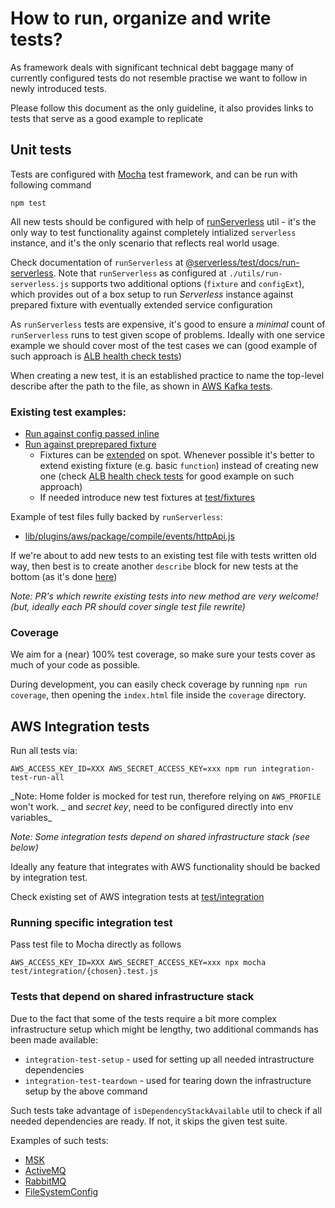 # How to run, organize and write tests?

As framework deals with significant technical debt baggage many of currently configured tests do not
resemble practise we want to follow in newly introduced tests.

Please follow this document as the only guideline, it also provides links to tests that serve as a good example to replicate

## Unit tests

Tests are configured with [Mocha](https://mochajs.org/) test framework, and can be run with following command

```
npm test
```

All new tests should be configured with help of [runServerless](./utils/run-serverless.js) util - it's the only way to test functionality against completely intialized `serverless` instance, and it's the only scenario that reflects real world usage.

Check documentation of `runServerless` at [@serverless/test/docs/run-serverless](https://github.com/serverless/test/blob/main/docs/run-serverless.md#run-serverless). Note that `runServerless` as configured at `./utils/run-serverless.js` supports two additional options (`fixture` and `configExt`), which provides out of a box setup to run _Serverless_ instance against prepared fixture with eventually extended service configuration

As `runServerless` tests are expensive, it's good to ensure a _minimal_ count of `runServerless` runs to test given scope of problems. Ideally with one service example we should cover most of the test cases we can (good example of such approach is [ALB health check tests](https://github.com/serverless/serverless/blob/80e70e7affd54418361c4d54bdef1561af6b8826/lib/plugins/aws/package/compile/events/alb/lib/healthCheck.test.js#L18-L127))

When creating a new test, it is an established practice to name the top-level describe after the path to the file, as shown in [AWS Kafka tests](https://github.com/serverless/serverless/blob/b36cdf2db6ee25f7defe6f2c02dd40e1d5cb65c4/test/unit/lib/plugins/aws/package/compile/events/kafka.test.js#L10).

### Existing test examples:

- [Run against config passed inline](https://github.com/serverless/serverless/blob/73107822945a878abbdebe2309e8e9d87cc2858a/lib/plugins/aws/package/lib/generateCoreTemplate.test.js#L11-L14)
- [Run against preprepared fixture](https://github.com/serverless/serverless/blob/74634c3317a116077a008375e20d6a5b99b1256e/lib/plugins/aws/package/compile/functions/index.test.js#L2605-L2608)
  - Fixtures can be [extended](https://github.com/serverless/serverless/blob/74634c3317a116077a008375e20d6a5b99b1256e/lib/plugins/aws/package/compile/events/httpApi/index.test.js#L95-L99) on spot. Whenever possible it's better to extend existing fixture (e.g. basic `function`) instead of creating new one (check [ALB health check tests](https://github.com/serverless/serverless/blob/80e70e7affd54418361c4d54bdef1561af6b8826/lib/plugins/aws/package/compile/events/alb/lib/healthCheck.test.js) for good example on such approach)
  - If needed introduce new test fixtures at [test/fixtures](./fixtures)

Example of test files fully backed by `runServerless`:

- [lib/plugins/aws/package/compile/events/httpApi.js](https://github.com/serverless/serverless/blob/main/lib/plugins/aws/package/compile/events/httpApi.js)

If we're about to add new tests to an existing test file with tests written old way, then best is to create another `describe` block for new tests at the bottom (as it's done [here](https://github.com/serverless/serverless/blob/main/test/unit/lib/plugins/aws/package/compile/functions.test.js#L1049))

_Note: PR's which rewrite existing tests into new method are very welcome! (but, ideally each PR should cover single test file rewrite)_

### Coverage

We aim for a (near) 100% test coverage, so make sure your tests cover as much of your code as possible.

During development, you can easily check coverage by running `npm run coverage`, then opening the `index.html` file inside the `coverage` directory.

## AWS Integration tests

Run all tests via:

```
AWS_ACCESS_KEY_ID=XXX AWS_SECRET_ACCESS_KEY=xxx npm run integration-test-run-all
```

_Note: Home folder is mocked for test run, therefore relying on `AWS_PROFILE` won't work. _ and _secret key_, need to be configured directly into env variables\_

_Note: Some integration tests depend on shared infrastructure stack (see below)_

Ideally any feature that integrates with AWS functionality should be backed by integration test.

Check existing set of AWS integration tests at [test/integration](./integration)

### Running specific integration test

Pass test file to Mocha directly as follows

```
AWS_ACCESS_KEY_ID=XXX AWS_SECRET_ACCESS_KEY=xxx npx mocha test/integration/{chosen}.test.js
```

### Tests that depend on shared infrastructure stack

Due to the fact that some of the tests require a bit more complex infrastructure setup which might be lengthy, two additional commands has been made available:

- `integration-test-setup` - used for setting up all needed intrastructure dependencies
- `integration-test-teardown` - used for tearing down the infrastructure setup by the above command

Such tests take advantage of `isDependencyStackAvailable` util to check if all needed dependencies are ready. If not, it skips the given test suite.

Examples of such tests:

- [MSK](./integration/aws/infra-dependent/msk.test.js)
- [ActiveMQ](./integration/infra-dependent/active-mq.test.js)
- [RabbitMQ](./integration/infra-dependent/rabbit-mq.test.js)
- [FileSystemConfig](./integration/infra-dependent/file-system-config.test.js)
